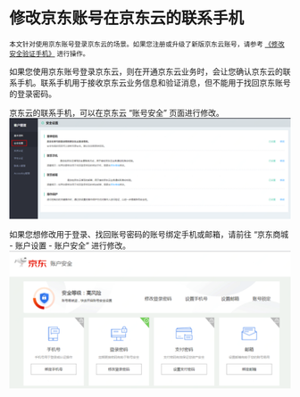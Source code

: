 # 修改京东账号在京东云的联系手机
<small>本文针对使用京东账号登录京东云的场景。如果您注册或升级了新版京东云账号，请参考 [《修改安全验证手机》](../../../documentation/User-Service/Account-Management/Change-JDCloud-Phone-Number.md) 进行操作。</small>

如果您使用京东账号登录京东云，则在开通京东云业务时，会让您确认京东云的联系手机。联系手机用于接收京东云业务信息和验证消息，但不能用于找回京东账号的登录密码。

京东云的联系手机，可以在京东云 “账号安全” 页面进行修改。
![](../../../image/User/Account%20Management/Change%20your%20phone%20number/安全设置.png)

如果您想修改用于登录、找回账号密码的账号绑定手机或邮箱，请前往 “京东商城 - 账户设置 - 账户安全” 进行修改。
![](../../../image/User/Account%20Management/Change%20your%20phone%20number/jd-phone.PNG)
